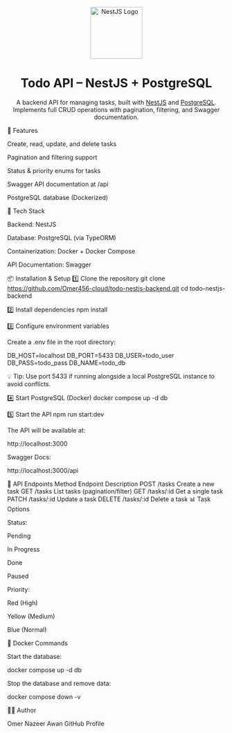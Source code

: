 <p align="center"> <a href="http://nestjs.com/" target="_blank"> <img src="https://nestjs.com/img/logo-small.svg" width="120" alt="NestJS Logo" /> </a> </p> <h1 align="center">Todo API – NestJS + PostgreSQL</h1> <p align="center"> A backend API for managing tasks, built with <a href="http://nestjs.com/" target="_blank">NestJS</a> and <a href="https://www.postgresql.org/" target="_blank">PostgreSQL</a>. Implements full CRUD operations with pagination, filtering, and Swagger documentation. </p>
🚀 Features

Create, read, update, and delete tasks

Pagination and filtering support

Status & priority enums for tasks

Swagger API documentation at /api

PostgreSQL database (Dockerized)

📂 Tech Stack

Backend: NestJS

Database: PostgreSQL (via TypeORM)

Containerization: Docker + Docker Compose

API Documentation: Swagger

📦 Installation & Setup
1️⃣ Clone the repository
git clone https://github.com/Omer456-cloud/todo-nestjs-backend.git
cd todo-nestjs-backend

2️⃣ Install dependencies
npm install

3️⃣ Configure environment variables

Create a .env file in the root directory:

DB_HOST=localhost
DB_PORT=5433
DB_USER=todo_user
DB_PASS=todo_pass
DB_NAME=todo_db


💡 Tip: Use port 5433 if running alongside a local PostgreSQL instance to avoid conflicts.

4️⃣ Start PostgreSQL (Docker)
docker compose up -d db

5️⃣ Start the API
npm run start:dev


The API will be available at:

http://localhost:3000


Swagger Docs:

http://localhost:3000/api

📌 API Endpoints
Method	Endpoint	Description
POST	/tasks	Create a new task
GET	/tasks	List tasks (pagination/filter)
GET	/tasks/:id	Get a single task
PATCH	/tasks/:id	Update a task
DELETE	/tasks/:id	Delete a task
📊 Task Options

Status:

Pending

In Progress

Done

Paused

Priority:

Red (High)

Yellow (Medium)

Blue (Normal)

🐳 Docker Commands

Start the database:

docker compose up -d db


Stop the database and remove data:

docker compose down -v

👨‍💻 Author

Omer Nazeer Awan
GitHub Profile
